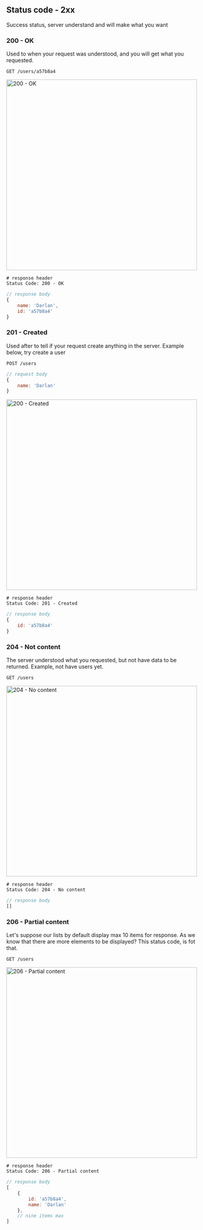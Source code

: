 ## Status code - 2xx

Success status, server understand and will make what you want

### 200 - OK
Used to when your request was understood, and you will get what you requested.

```http
GET /users/a57b8a4
```

<img src="https://http.cat/200" alt="200 - OK" width="500">

```http
# response header
Status Code: 200 - OK
```

```js
// response body
{
    name: 'Darlan', 
    id: 'a57b8a4'
}
```

### 201 - Created
Used after to tell if your request create anything in the server. Example below, try create a user

```http
POST /users
```

```js
// request body
{
    name: 'Darlan'
}
```

<img src="https://http.cat/201" alt="200 - Created" width="500">

```http
# response header
Status Code: 201 - Created
```

```js
// response body
{
    id: 'a57b8a4'
}
```

### 204 - Not content
The server understood what you requested, but not have data to be returned. Example, not have users yet.

```http
GET /users
```

<img src="https://http.cat/204" alt="204 - No content" width="500">

```http
# response header
Status Code: 204 - No content
```

```js
// response body
[]
```

### 206 - Partial content
Let's suppose our lists by default display max 10 items for response. As we know that there are more elements to be displayed? This status code, is fot that.

```http
GET /users
```

<img src="https://http.cat/206" alt="206 - Partial content" width="500">

```http
# response header
Status Code: 206 - Partial content
```

```js
// response body
[
    {
        id: 'a57b8a4',
        name: 'Darlan'
    },
    // nine items max 
]
```